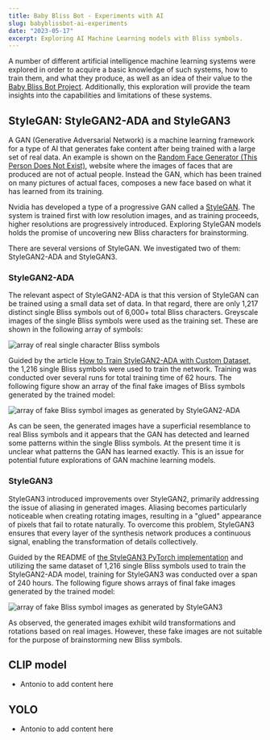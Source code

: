 ```yaml
---
title: Baby Bliss Bot - Experiments with AI
slug: babyblissbot-ai-experiments
date: "2023-05-17"
excerpt: Exploring AI Machine Learning models with Bliss symbols.
---
```

A number of different artificial intelligence machine learning systems were
explored in order to acquire a basic knowledge of such systems, how to train
them, and what they produce, as well as an idea of their value to the
[Baby Bliss Bot Project](/news/2023-04-12-introduction-of-baby-bliss-bot-project).
Additionally, this exploration will provide the team insights into the capabilities
and limitations of these systems.
 
## StyleGAN: StyleGAN2-ADA and StyleGAN3

A GAN (Generative Adversarial Network) is a machine learning framework for
a type of AI that generates fake content after being trained with a large set
of real data.  An example is shown on the
[Random Face Generator (This Person Does Not Exist)](https://this-person-does-not-exist.com/en),
website where the images of faces that are produced are not of actual people.
Instead the GAN, which has been trained on many pictures of actual faces,
composes a new face based on what it has learned from its training.

Nvidia has developed a type of a progressive GAN called a [StyleGAN](https://en.wikipedia.org/wiki/StyleGAN).
The system is trained first with low resolution images, and as training
proceeds, higher resolutions are progressively introduced. Exploring StyleGAN 
models holds the promise of uncovering new Bliss characters for brainstorming.

There are several versions of StyleGAN.  We investigated two of them:
StyleGAN2-ADA and StyleGAN3.

### StyleGAN2-ADA

The relevant aspect of StyleGAN2-ADA is that this version of StyleGAN can be
trained using a small data set of data.  In that regard, there are only 1,217
distinct single Bliss symbols out of 6,000+ total Bliss characters.  Greyscale
images of the single Bliss symbols were used as the training set.  These are
shown in the following array of symbols:

<img src="/news/images/StyleGAN2-ADA-reals.png" alt="array of real single
character Bliss symbols">

Guided by the article [How to Train StyleGAN2-ADA with Custom Dataset](https://towardsdatascience.com/how-to-train-stylegan2-ada-with-custom-dataset-dc268ff70544),
the 1,216 single Bliss symbols were used to train the network.
Training was conducted over several runs for total training time of 62 hours.
The following figure show an array of the final fake images of Bliss symbols
generated by the trained model:

<img src="/news/images/StyleGAN2-ADA-fakes.png" alt="array of fake Bliss
symbol images as generated by StyleGAN2-ADA">

As can be seen, the generated images have a superficial resemblance to real
Bliss symbols and it appears that the GAN has detected and learned some
patterns within the single Bliss symbols. At the present time it is unclear
what patterns the GAN has learned exactly.  This is an issue for potential
future explorations of GAN machine learning models.

### StyleGAN3

StyleGAN3 introduced improvements over StyleGAN2, primarily addressing the issue of
aliasing in generated images. Aliasing becomes particularly noticeable when creating
rotating images, resulting in a "glued" appearance of pixels that fail to rotate
naturally. To overcome this problem, StyleGAN3 ensures that every layer of the synthesis
network produces a continuous signal, enabling the transformation of details collectively.

Guided by the README of [the StyleGAN3 PyTorch implementation](https://github.com/NVlabs/stylegan3)
and utilizing the same dataset of 1,216 single Bliss symbols used to train the
StyleGAN2-ADA model, training for StyleGAN3 was conducted over a span of 240 hours.
The following figure shows arrays of final fake images generated by the trained model:

<img src="/news/images/StyleGAN3-fakes.png" alt="array of fake Bliss
symbol images as generated by StyleGAN3">

As observed, the generated images exhibit wild transformations and rotations based on
real images. However, these fake images are not suitable for the purpose of brainstorming
new Bliss symbols.

## CLIP model

- Antonio to add content here

## YOLO

- Antonio to add content here
